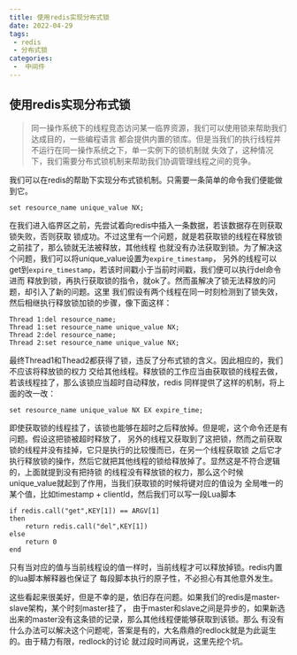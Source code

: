 ```yaml
---
title: 使用redis实现分布式锁
date: 2022-04-29
tags:
 - redis
 - 分布式锁
categories:
 -  中间件
---
```


## 使用redis实现分布式锁

>同一操作系统下的线程竞态访问某一临界资源，我们可以使用锁来帮助我们达成目的，一些编程语言
都会提供内置的锁库。但是当我们的执行线程并不运行在同一操作系统之下，单一实例下的锁机制就
失效了，这种情况下，我们需要分布式锁机制来帮助我们协调管理线程之间的竞争。

我们可以在redis的帮助下实现分布式锁机制。只需要一条简单的命令我们便能做到它。

    set resource_name unique_value NX;
在我们进入临界区之前，先尝试着向redis中插入一条数据，若该数据存在则获取锁失败，否则获取
锁成功。不过这里有一个问题，就是若获取锁的线程在释放锁之前挂了，那么锁就无法被释放，其他线程
也就没有办法获取到锁。为了解决这个问题，我们可以将unique_value设置为`expire_timestamp`，
另外的线程可以get到`expire_timestamp`，若该时间戳小于当前时间戳，我们便可以执行del命令进而
释放到锁，再执行获取锁的指令，就ok了。然而虽解决了锁无法释放的问题，却引入了新的问题。这里
我们假设有两个线程在同一时刻检测到了锁失效，然后相继执行释放锁加锁的步骤，像下面这样：

    Thread 1:del resource_name;
    Thread 1:set resource_name unique_value NX;
    Thread 2:del resource_name;
    Thread 2:set resource_name unique_value NX;
最终Thread1和Thead2都获得了锁，违反了分布式锁的含义。因此相应的，我们不应该将释放锁的权力
交给其他线程。释放锁的工作应当由获取锁的线程去做，若该线程挂了，那么该锁应当超时自动释放，redis
同样提供了这样的机制，将上面的改一改：

    set resource_name unique_value NX EX expire_time;
即使获取锁的线程挂了，该锁也能够在超时之后释放掉。但是呢，这个命令还是有问题。假设这把锁被超时释放了，
另外的线程又获取到了这把锁，然而之前获取锁的线程并没有挂掉，它只是执行的比较慢而已，在另一个线程获取锁
之后它才执行释放锁的操作，然后它就把其他线程的锁给释放掉了。显然这是不符合逻辑的，上面就提到没有把持锁
的线程没有释放锁的权力，那么这个时候unique_value就起到了作用，当我们获取锁的时候将键对应的值设为
全局唯一的某个值，比如timestamp + clientId，然后我们可以写一段Lua脚本

    if redis.call("get",KEY[1]) == ARGV[1]
    then
        return redis.call("del",KEY[1])
    else
        return 0
    end
只有当对应的值与当前线程设的值一样时，当前线程才可以释放掉锁。redis内置的lua脚本解释器也保证了
每段脚本执行的原子性，不必担心有其他意外发生。

这些看起来很美好，但是不幸的是，依旧存在问题。如果我们的redis是master-slave架构，某个时刻master挂了，
由于master和slave之间是异步的，如果新选出来的master没有这条锁的记录，那么其他线程便能够获取到该锁。那么
有没有什么办法可以解决这个问题呢，答案是有的，大名鼎鼎的redlock就是为此诞生的。由于精力有限，redlock的讨论
就过段时间再说，这里先挖个坑。
